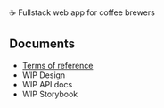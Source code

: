 ☕ Fullstack web app for coffee brewers
## Documents
- [Terms of reference](./TOR.md)
- WIP Design
- WIP API docs
- WIP Storybook
